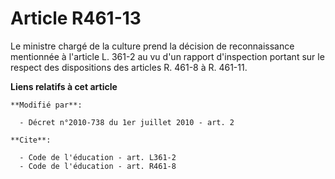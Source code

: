 # Article R461-13

Le ministre chargé de la culture prend la décision de reconnaissance mentionnée à l'article L. 361-2 au vu d'un rapport
d'inspection portant sur le respect des dispositions des articles R. 461-8 à R. 461-11.

**Liens relatifs à cet article**

	**Modifié par**:

	  - Décret n°2010-738 du 1er juillet 2010 - art. 2

	**Cite**:

	  - Code de l'éducation - art. L361-2
	  - Code de l'éducation - art. R461-8
